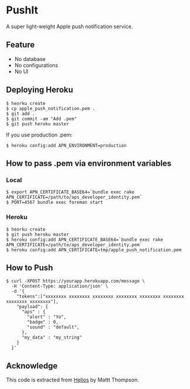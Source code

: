 # PushIt
A super light-weight Apple push notification service.

## Feature

* No database
* No configurations
* No UI

## Deploying Heroku

    $ heorku create
    $ cp apple_push_notification.pem .
    $ git add .
    $ git commit -am "Add .pem"
    $ git push heroku master

If you use production .pem:

    $ heroku config:add APN_ENVIRONMENT=production

## How to pass .pem via environment variables

### Local

    $ export APN_CERTIFICATE_BASE64=`bundle exec rake APN_CERTIFICATE=/path/to/aps_developer_identity.pem`
    $ PORT=4567 bundle exec foreman start

### Heroku

    $ heorku create
    $ git push heroku master
    $ heroku config:add APN_CERTIFICATE_BASE64=`bundle exec rake APN_CERTIFICATE=/path/to/aps_developer_identity.pem`
    $ heroku config:add APN_CERTIFICATE=tmp/apple_push_notification.pem

## How to Push

    $ curl -XPOST https://yourapp.herokuapp.com/message \
      -H 'Content-Type: application/json' \
      -d '{
        "tokens":["xxxxxxxx xxxxxxxx xxxxxxxx xxxxxxxx xxxxxxxx xxxxxxxx xxxxxxxx xxxxxxxx"],
        "payload": {
          "aps" : {
            "alert" : "Yo",
            "badge" : 0,
            "sound" : "default",
          },
          "my_data" : "my_string"
        }
      }'

## Acknowledge
This code is extracted from [Helios](http://helios.io/) by Mattt Thompson.

